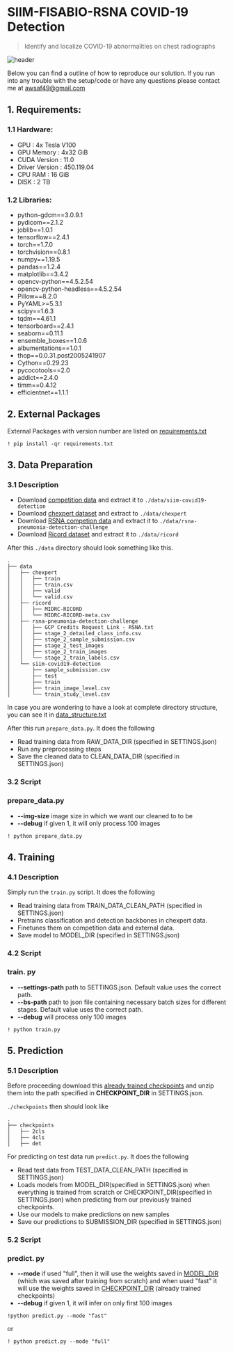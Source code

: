 # SIIM-FISABIO-RSNA COVID-19 Detection
> Identify and localize COVID-19 abnormalities on chest radiographs

![header](https://user-images.githubusercontent.com/36858976/119347450-5c669680-bcbd-11eb-97bd-f6d666b59cda.png)

Below you can find a outline of how to reproduce our solution.
If you run into any trouble with the setup/code or have any questions please contact me at awsaf49@gmail.com

## 1. Requirements:

### 1.1 Hardware:
* GPU : 4x Tesla V100
* GPU Memory : 4x32 GiB
* CUDA Version : 11.0
* Driver Version : 450.119.04
* CPU RAM : 16 GiB
* DISK : 2 TB

### 1.2 Libraries:

- python-gdcm==3.0.9.1
- pydicom==2.1.2
- joblib==1.0.1
- tensorflow==2.4.1
- torch==1.7.0
- torchvision==0.8.1
- numpy==1.19.5
- pandas==1.2.4
- matplotlib==3.4.2
- opencv-python==4.5.2.54
- opencv-python-headless==4.5.2.54
- Pillow==8.2.0
- PyYAML>=5.3.1
- scipy==1.6.3
- tqdm==4.61.1
- tensorboard==2.4.1
- seaborn==0.11.1
- ensemble_boxes==1.0.6
- albumentations==1.0.1
- thop==0.0.31.post2005241907
- Cython==0.29.23  
- pycocotools==2.0
- addict==2.4.0
- timm==0.4.12
- efficientnet==1.1.1

## 2. External Packages
External Packages with version number are listed on [requirements.txt](https://github.com/awsaf49/sfr-covid19-detection/blob/main/requirements.txt)

```
! pip install -qr requirements.txt
```

## 3. Data Preparation
### 3.1 Description
- Download [competition data](https://www.kaggle.com/c/siim-covid19-detection/data) and extract it to `./data/siim-covid19-detection`
- Download [chexpert dataset](https://us13.mailchimp.com/mctx/clicks?url=http%3A%2F%2Fdownload.cs.stanford.edu%2Fdeep%2FCheXpert-v1.0.zip&h=bb5d97db389ae3d2a319d4f78d1f3205c97a22ddb7f4ed59d0dc08db0a4383a2&v=1&xid=da3b9def78&uid=55365305&pool=contact_facing&subject=CheXpert-v1.0%3A+Subscription+Confirmed) and extract to `./data/chexpert`
- Download [RSNA competion data](https://www.kaggle.com/c/rsna-pneumonia-detection-challenge/data) and extract it to `./data/rsna-pneumonia-detection-challenge`
- Download [Ricord dataset](https://www.kaggle.com/raddar/ricord-covid19-xray-positive-tests) and extract it to `./data/ricord`

After this `./data` directory should look something like this.
```
.
├── data
│   ├── chexpert
│   │   ├── train
│   │   ├── train.csv
│   │   ├── valid
│   │   └── valid.csv
│   ├── ricord
│   │   ├── MIDRC-RICORD
│   │   └── MIDRC-RICORD-meta.csv
│   ├── rsna-pneumonia-detection-challenge
│   │   ├── GCP Credits Request Link - RSNA.txt
│   │   ├── stage_2_detailed_class_info.csv
│   │   ├── stage_2_sample_submission.csv
│   │   ├── stage_2_test_images
│   │   ├── stage_2_train_images
│   │   └── stage_2_train_labels.csv
│   └── siim-covid19-detection
│       ├── sample_submission.csv
│       ├── test
│       ├── train
│       ├── train_image_level.csv
│       └── train_study_level.csv
```

In case you are wondering to have a look at complete directory structure, you can see it in [data_structure.txt](https://github.com/awsaf49/sfr-covid19-detection/blob/main/data_structure.txt)

After this run `prepare_data.py`. It does the following
- Read training data from RAW_DATA_DIR (specified in SETTINGS.json)
- Run any preprocessing steps
- Save the cleaned data to CLEAN_DATA_DIR (specified in SETTINGS.json)
### 3.2 Script
### prepare_data.py
- **--img-size** image size in which we want our cleaned to to be
- **--debug** if given 1, it will only process 100 images
```
! python prepare_data.py 
```


## 4. Training
### 4.1 Description
Simply run the `train.py` script. It does the following
- Read training data from TRAIN_DATA_CLEAN_PATH (specified in SETTINGS.json)
- Pretrains classification and detection backbones in chexpert data.
- Finetunes them on competition data and external data.
- Save model to MODEL_DIR (specified in SETTINGS.json)

### 4.2 Script
### train. py
- **--settings-path** path to SETTINGS.json. Default value uses the correct path.
- **--bs-path** path to json file containing necessary batch sizes for different stages. Default value uses the correct path.
- **--debug** will process only 100 images
```
! python train.py
```

## 5. Prediction
### 5.1 Description
Before proceeding download this [already trained checkpoints](https://www.kaggle.com/dataset/d5bb61630644beae6821f07e4be4b9cfb643550521f9ddec244b6c41c742a053) and unzip them into the path specified in **CHECKPOINT_DIR** in SETTINGS.json.

`./checkpoints` then should look like
```
.
├── checkpoints
│   ├── 2cls
│   ├── 4cls
│   ├── det
```

For predicting on test data run `predict.py`. It does the following
- Read test data from TEST_DATA_CLEAN_PATH (specified in SETTINGS.json)
- Loads models from MODEL_DIR(specified in SETTINGS.json) when everything is trained from scratch or CHECKPOINT_DIR(specified in SETTINGS.json) when predicting from our previously trained checkpoints.
- Use our models to make predictions on new samples
- Save our predictions to SUBMISSION_DIR (specified in SETTINGS.json)

### 5.2 Script
### predict. py 
- **--mode** if used "full", then it will use the weights saved in [MODEL_DIR](https://github.com/awsaf49/sfr-covid19-detection/tree/main/models) (which was saved after training from scratch) and when used "fast" it will use the weights saved in [CHECKPOINT_DIR](https://github.com/awsaf49/sfr-covid19-detection/tree/main/checkpoints) (already trained checkpoints)
- **--debug** if given 1, it will infer on only first 100 images

```
!python predict.py --mode "fast"
```
or
```
! python predict.py --mode "full"
``` 



<!-- 
## External Dataset:
* chexpert : [CheXpert-v1.0 Original (~439G)](https://us13.mailchimp.com/mctx/clicks?url=http%3A%2F%2Fdownload.cs.stanford.edu%2Fdeep%2FCheXpert-v1.0.zip&h=bb5d97db389ae3d2a319d4f78d1f3205c97a22ddb7f4ed59d0dc08db0a4383a2&v=1&xid=da3b9def78&uid=55365305&pool=contact_facing&subject=CheXpert-v1.0%3A+Subscription+Confirmed)
* rsna     : [RSNA Pneumonia Detection Challenge](https://www.kaggle.com/c/rsna-pneumonia-detection-challenge/data)
* ricord   : [RICORD COVID-19 X-ray positive tests](https://www.kaggle.com/raddar/ricord-covid19-xray-positive-tests) -->
